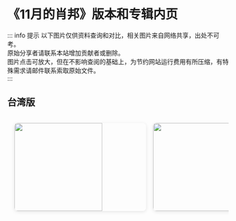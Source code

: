 # 《11月的肖邦》版本和专辑内页

::: info 提示
以下图片仅供资料查询和对比，相关图片来自网络共享，出处不可考。<br>
原始分享者请联系本站增加贡献者或删除。<br>
图片点击可放大，但在不影响查阅的基础上，为节约网站运行费用有所压缩，有特殊需求请邮件联系索取原始文件。<br>
:::

## 台湾版
<!-- markdownlint-disable -->

<div class="image-scroll-container">
  <div class="image-scroll-wrapper">
    <div class="image-scroll-content">
      <img src="//public.jaychou.wiki/composition/cd/2005-十一月的肖邦[台湾]/back.jpg/yss+sy" />
      <img src="//public.jaychou.wiki/composition/cd/2005-十一月的肖邦[台湾]/cover.jpg/yss+sy" />
      <img src="//public.jaychou.wiki/composition/cd/2005-十一月的肖邦[台湾]/内2.jpg/yss+sy" />
      <img src="//public.jaychou.wiki/composition/cd/2005-十一月的肖邦[台湾]/内3.jpg/yss+sy" />
      <img src="//public.jaychou.wiki/composition/cd/2005-十一月的肖邦[台湾]/内4.jpg/yss+sy" />
      <img src="//public.jaychou.wiki/composition/cd/2005-十一月的肖邦[台湾]/内5.jpg/yss+sy" />
      <img src="//public.jaychou.wiki/composition/cd/2005-十一月的肖邦[台湾]/内6.jpg/yss+sy" />
      <img src="//public.jaychou.wiki/composition/cd/2005-十一月的肖邦[台湾]/内7.jpg/yss+sy" />
      <img src="//public.jaychou.wiki/composition/cd/2005-十一月的肖邦[台湾]/内8.jpg/yss+sy" />
      <img src="//public.jaychou.wiki/composition/cd/2005-十一月的肖邦[台湾]/内9.jpg/yss+sy" />
      <img src="//public.jaychou.wiki/composition/cd/2005-十一月的肖邦[台湾]/内10.jpg/yss+sy" />
      <img src="//public.jaychou.wiki/composition/cd/2005-十一月的肖邦[台湾]/内11.jpg/yss+sy" />
      <img src="//public.jaychou.wiki/composition/cd/2005-十一月的肖邦[台湾]/内12.jpg/yss+sy" />
      <img src="//public.jaychou.wiki/composition/cd/2005-十一月的肖邦[台湾]/内13.jpg/yss+sy" />
      <img src="//public.jaychou.wiki/composition/cd/2005-十一月的肖邦[台湾]/内14.jpg/yss+sy" />
      <img src="//public.jaychou.wiki/composition/cd/2005-十一月的肖邦[台湾]/内16.jpg/yss+sy" />
      <img src="//public.jaychou.wiki/composition/cd/2005-十一月的肖邦[台湾]/内17.jpg/yss+sy" />
      <img src="//public.jaychou.wiki/composition/cd/2005-十一月的肖邦[台湾]/内18.jpg/yss+sy" />
      <img src="//public.jaychou.wiki/composition/cd/2005-十一月的肖邦[台湾]/内19.jpg/yss+sy" />
      <img src="//public.jaychou.wiki/composition/cd/2005-十一月的肖邦[台湾]/内20.jpg/yss+sy" />
      <img src="//public.jaychou.wiki/composition/cd/2005-十一月的肖邦[台湾]/内21.jpg/yss+sy" />
      <img src="//public.jaychou.wiki/composition/cd/2005-十一月的肖邦[台湾]/内22.jpg/yss+sy" />
      <img src="//public.jaychou.wiki/composition/cd/2005-十一月的肖邦[台湾]/内23.jpg/yss+sy" />
      <img src="//public.jaychou.wiki/composition/cd/2005-十一月的肖邦[台湾]/内24.jpg/yss+sy" />
      <img src="//public.jaychou.wiki/composition/cd/2005-十一月的肖邦[台湾]/内25.jpg/yss+sy" />
      <img src="//public.jaychou.wiki/composition/cd/2005-十一月的肖邦[台湾]/内26.jpg/yss+sy" />
      <img src="//public.jaychou.wiki/composition/cd/2005-十一月的肖邦[台湾]/内27.jpg/yss+sy" />
      <img src="//public.jaychou.wiki/composition/cd/2005-十一月的肖邦[台湾]/内28.jpg/yss+sy" />
      <img src="//public.jaychou.wiki/composition/cd/2005-十一月的肖邦[台湾]/内29.jpg/yss+sy" />
      <img src="//public.jaychou.wiki/composition/cd/2005-十一月的肖邦[台湾]/内30.jpg/yss+sy" />
      <img src="//public.jaychou.wiki/composition/cd/2005-十一月的肖邦[台湾]/disc.jpg/yss+sy" />
      <img src="//public.jaychou.wiki/composition/cd/2005-十一月的肖邦[台湾]/内15.jpg/yss+sy" />
    </div>
  </div>
  
  <!-- 放大预览模态框 -->
  <div class="image-modal" id="imageModal">
    <span class="close">&times;</span>
    <img class="modal-content" id="modalImage">
  </div>
</div>

<style>
.image-scroll-container {
  width: 100%;
  overflow: hidden;
  position: relative;
  margin: 1rem 0;
}

.image-scroll-wrapper {
  overflow-x: auto;
  -webkit-overflow-scrolling: touch; /* 优化移动端滚动 */
  padding: 1rem 0;
}

.image-scroll-content {
  display: flex;
  gap: 1rem;
  padding: 0 1rem;
  min-width: max-content; /* 保持内容不换行 */
}

.image-scroll-content img {
  height: 200px;
  min-width: 300px;
  object-fit: cover;
  border-radius: 8px;
  cursor: zoom-in;
  transition: transform 0.2s;
  box-shadow: 0 2px 8px rgba(0,0,0,0.1);
}

.image-scroll-content img:hover {
  transform: scale(1.02);
}

/* 模态框样式 */
.image-modal {
  display: none;
  position: fixed;
  z-index: 999;
  left: 0;
  top: 0;
  width: 100%;
  height: 100%;
  background-color: rgba(0,0,0,0.9);
}

.modal-content {
  margin: auto;
  display: block;
  max-width: 90%;
  max-height: 90vh;
  animation: zoom 0.3s;
}

.close {
  position: absolute;
  top: 15px;
  right: 35px;
  color: white;
  font-size: 40px;
  font-weight: bold;
  cursor: pointer;
}

@keyframes zoom {
  from {transform: scale(0.1)}
  to {transform: scale(1)}
}

@media (max-width: 768px) {
  .image-scroll-content img {
    height: 150px;
    min-width: 200px;
  }
}
</style>

<!-- markdownlint-restore -->

